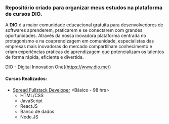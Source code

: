 ### Repositório criado para organizar meus estudos na plataforma de cursos DIO.
A **DIO** é a maior comunidade educacional gratuita para desenvolvedores de softwares aprenderem, praticarem e se conectarem com grandes oportunidades. Através da nossa inovadora plataforma centrada no protagonismo e na coaprendizagem em comunidade, especialistas das empresas mais inovadoras do mercado compartilham conhecimento e criam experiências práticas de aprendizagem que potencializam os talentos de forma rápida, eficiente e divertida.  

DIO - Digital Innovation One](https://www.dio.me/)  

#### Cursos Realizados:  



 - [Spread Fullstack Developer](https://github.com/rodrigodip/DIO-Digital-Innovation-One/tree/master/Spread_BootCamp "Veja a pasta do curso.") <Básico - 98 hrs>
   - HTML/CSS
   - JavaScript
   - ReactJS
   - Banco de dados
   - Node.JS
